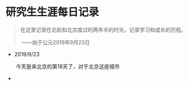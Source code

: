 # 研究生生涯每日记录

> 在这里记录在北航和北京度过的两年半的时光，记录学习和成长的历程。                 
>
> ​																						 ——始于公元2019年9月23日



- 2019/9/23

  ​	今天是来北京的第18天了，对于北京这座城市

- 

